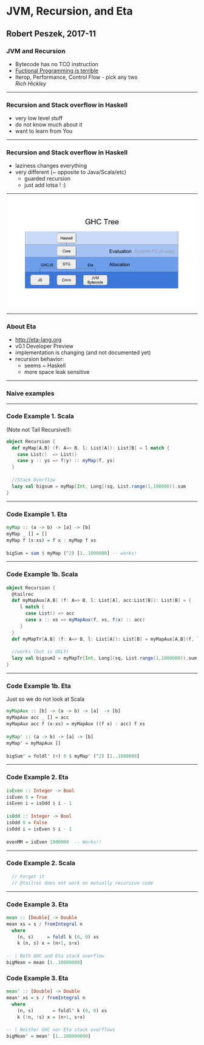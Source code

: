 # JVM, Recursion, and Eta

Robert Peszek, 2017-11
---
### JVM and Recursion
- Bytecode has no TCO instruction
- [Fuctional Programming is terrible](https://www.youtube.com/watch?v=hzf3hTUKk8U&t=346s)
- Iterop, Performance, Control Flow - pick any two  
_Rich Hickley_

---
### Recursion and Stack overflow in Haskell
- very low level stuff
- do not know much about it 
- want to learn from You

---
### Recursion and Stack overflow in Haskell
- laziness changes everything 
- very different (~ opposite to Java/Scala/etc)
  - guarded recursion
  - just add lotsa ! :)

---
![GHC growing Tree](assets/image/ghc-tree.png)

---
### About Eta
- http://eta-lang.org 
- v0.1 Developer Preview
- implementation is changing (and not documented yet)
- recursion behavior: 
   - seems ~ Haskell 
   - more space leak sensitive

---
### Naive examples


---
### Code Example 1. Scala
(Note not Tail Recursive!):
```Scala
object Recursion {
  def myMap[A,B] (f: A=> B, l: List[A]): List[B] = l match {
    case List()  => List()
    case y :: ys => f(y) :: myMap(f, ys)
  }

  //Stack Overflow
  lazy val bigsum = myMap[Int, Long](sq, List.range(1,100000)).sum  
}
```

---
### Code Example 1. Eta
```Haskell
myMap :: (a -> b) -> [a] -> [b]
myMap _ [] = []
myMap f (x:xs) = f x : myMap f xs

bigSum = sum $ myMap (^2) [1..1000000] -- works!
```

---
### Code Example 1b. Scala 
```Scala
object Recursion {
  @tailrec
  def myMapAux[A,B] (f: A=> B, l: List[A], acc:List[B]): List[B] = {
     l match {
       case List() => acc
       case x :: xs => myMapAux(f, xs, f(x) :: acc)
     }
  }
  def myMapTr[A,B] (f: A=> B, l: List[A]): List[B] = myMapAux[A,B](f, l, List())

  //works (but is UGLY)
  lazy val bigsum2 = myMapTr[Int, Long](sq, List.range(1,1000000)).sum 
}
```

---
### Code Example 1b. Eta 
Just so we do not look at Scala
```Haskell
myMapAux :: [b] -> (a -> b) -> [a]  -> [b]
myMapAux acc _ [] = acc
myMapAux acc f (x:xs) = myMapAux ((f x) : acc) f xs

myMap' :: (a -> b) -> [a] -> [b]
myMap' = myMapAux []

bigSum' = foldl' (+) 0 $ myMap' (^2) [1..1000000]
```
---
### Code Example 2. Eta
```Haskell
isEven :: Integer -> Bool
isEven 0 = True
isEven i = isOdd $ i - 1

isOdd :: Integer -> Bool
isOdd 0 = False
isOdd i = isEven $ i - 1

evenMM = isEven 1000000  -- Works!!
```
---
### Code Example 2. Scala
```Scala
  // Forget it 
  // @tailrec does not work on mutually recursive code
```
---
### Code Example 3. Eta
```Haskell
mean :: [Double] -> Double
mean xs = s / fromIntegral n
  where
    (n, s)     = foldl k (0, 0) xs
    k (n, s) x = (n+1, s+x)

-- | Both GHC and Eta stack overflow
bigMean = mean [1..10000000] 
```

### Code Example 3. Eta
```Haskell
mean' :: [Double] -> Double
mean' xs = s / fromIntegral n
  where
    (n, s)       = foldl' k (0, 0) xs
    k (!n, !s) x = (n+1, s+x)

-- | Neither GHC nor Eta stack overflows
bigMean' = mean' [1..100000000]
```
